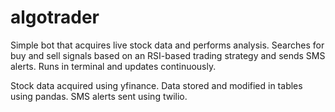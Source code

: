 # algotrader

Simple bot that acquires live stock data and performs analysis. Searches for buy and sell signals based on an RSI-based trading strategy and sends SMS alerts. Runs in terminal and updates continuously.

Stock data acquired using yfinance.
Data stored and modified in tables using pandas.
SMS alerts sent using twilio.
